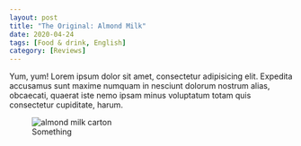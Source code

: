 ```yaml
---
layout: post
title: "The Original: Almond Milk"
date: 2020-04-24
tags: [Food & drink, English]
category: [Reviews]
---
```


Yum, yum! Lorem ipsum dolor sit amet, consectetur adipisicing elit. Expedita accusamus sunt maxime numquam <!-- more -->in nesciunt dolorum nostrum alias, obcaecati, quaerat iste nemo ipsam minus voluptatum totam quis consectetur cupiditate, harum.

<figure>
    <img src="{{ site.baseurl }}/images/almond_milk.jpg" srcset="{{ site.baseurl }}/images/almond_milk_thumb.jpg 305w, {{ site.baseurl }}/images/almond_milk.jpg 740w" loading="lazy" alt="almond milk carton" />
    <figcaption>Something</figcaption>
</figure>

